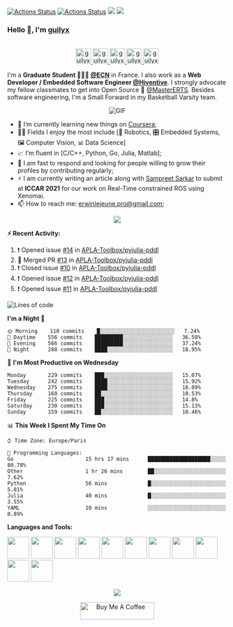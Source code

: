 [![Actions Status](https://github.com/guilyx/guilyx/workflows/wakatime-stats/badge.svg)](https://github.com/guilyx/guilyx/actions)
[![Actions Status](https://github.com/guilyx/guilyx/workflows/update-gh-activity/badge.svg)](https://github.com/guilyx/guilyx/actions)
![](https://visitor-badge.glitch.me/badge?page_id=guilyx.guilyx)
[![](https://gitwar.herokuapp.com/badge?username=guilyx&label=Gitwar%20Profile%20Score&style=for-the-badge&color=0088cc)](https://gitwar.herokuapp.com/)

### Hello 👋, I'm [guilyx](https://guilyx.github.io) 

<p align="center">
<br/>
<a href="https://twitter.com/spida_rwin">
  <img alt="guilyx | Twitter" width="35px" src="https://image.flaticon.com/icons/svg/2111/2111703.svg" />
</a>
<a href="https://www.linkedin.com/in/erwinlejeune-lkn">
  <img alt="guilyx's LinkdeIN" width="35px" src="https://image.flaticon.com/icons/svg/2111/2111465.svg" />
</a>
<a href="https://www.facebook.com/erwin.lejeune">
  <img alt="guilyx's Facebook" width="35px" src="https://image.flaticon.com/icons/svg/2111/2111342.svg" />
</a>
<a href="https://www.instagram.com/spid_erwin">
  <img alt="guilyx's Instagram" width="35px" src="https://image.flaticon.com/icons/svg/2111/2111421.svg" />
</a>
<a href="https://open.spotify.com/user/11147618695?si=zZFn6uAGRLyoU02lsG50GA">
  <img alt="guilyx's Spotify" width="35px" src="https://image.flaticon.com/icons/svg/2111/2111627.svg" />
</a>
</p>

I'm a **Graduate Student 👨🏽‍💼 [@ECN](https://www.ec-nantes.fr)** in France. I also work as a **Web Developer / Embedded Software Engineer [@Hiventive](https://www.hiventive.com)**. I strongly advocate my fellow classmates to get into Open Source 📢 [@MasterERTS](https://github.com/MasterERTS). Besides software engineering, I'm a Small Forward in my Basketball Varsity team.

<p align="center">
<img align="center" alt="GIF" src="https://media1.tenor.com/images/1c6140897565e34a4e98f618e220dc0d/tenor.gif?itemid=9358372" />
</p>

- 📖 I’m currently learning new things on [Coursera](https://www.coursera.org);
- 🤹🏽 Fields I enjoy the most include [🤖 Robotics, 🎛 Embedded Systems, 🖼 Computer Vision, 📊 Data Science]
- 📈 I’m fluent in [C/C++, Python, Go, Julia, Matlab];
- 💬 I am fast to respond and looking for people willing to grow their profiles by contributing regularly;
- ⚡️ I am currently writing an article along with [Sampreet Sarkar](https://github.com/sampreets3) to submit at **ICCAR 2021** for our work on Real-Time constrained ROS using Xenomai.
- 📫 How to reach me: <erwinlejeune.pro@gmail.com>;

<p align="center">
  <img alig src="https://github-profile-trophy.vercel.app/?username=guilyx&column=6&rank=SSS,SS,S,AAA,AA,A,B,C" />
</p>


**:zap: Recent Activity:**

<!--START_SECTION:activity-->
1. ❗️ Opened issue [#14](https://github.com/APLA-Toolbox/pyjulia-pddl/issues/14) in [APLA-Toolbox/pyjulia-pddl](https://github.com/APLA-Toolbox/pyjulia-pddl)
2. 🎉 Merged PR [#13](https://github.com/APLA-Toolbox/pyjulia-pddl/pull/13) in [APLA-Toolbox/pyjulia-pddl](https://github.com/APLA-Toolbox/pyjulia-pddl)
3. ❗️ Closed issue [#10](https://github.com/APLA-Toolbox/pyjulia-pddl/issues/10) in [APLA-Toolbox/pyjulia-pddl](https://github.com/APLA-Toolbox/pyjulia-pddl)
4. ❗️ Opened issue [#12](https://github.com/APLA-Toolbox/pyjulia-pddl/issues/12) in [APLA-Toolbox/pyjulia-pddl](https://github.com/APLA-Toolbox/pyjulia-pddl)
5. ❗️ Opened issue [#11](https://github.com/APLA-Toolbox/pyjulia-pddl/issues/11) in [APLA-Toolbox/pyjulia-pddl](https://github.com/APLA-Toolbox/pyjulia-pddl)
<!--END_SECTION:activity-->

<!--START_SECTION:waka-->
![Lines of code](https://img.shields.io/badge/From%20Hello%20World%20I%27ve%20Written-22.6%20million%20lines%20of%20code-blue)

**I'm a Night 🦉** 

```text
🌞 Morning    110 commits    █░░░░░░░░░░░░░░░░░░░░░░░░   7.24% 
🌆 Daytime    556 commits    █████████░░░░░░░░░░░░░░░░   36.58% 
🌃 Evening    566 commits    █████████░░░░░░░░░░░░░░░░   37.24% 
🌙 Night      288 commits    ████░░░░░░░░░░░░░░░░░░░░░   18.95%

```
📅 **I'm Most Productive on Wednesday** 

```text
Monday       229 commits    ███░░░░░░░░░░░░░░░░░░░░░░   15.07% 
Tuesday      242 commits    ████░░░░░░░░░░░░░░░░░░░░░   15.92% 
Wednesday    275 commits    ████░░░░░░░░░░░░░░░░░░░░░   18.09% 
Thursday     160 commits    ██░░░░░░░░░░░░░░░░░░░░░░░   10.53% 
Friday       225 commits    ███░░░░░░░░░░░░░░░░░░░░░░   14.8% 
Saturday     230 commits    ███░░░░░░░░░░░░░░░░░░░░░░   15.13% 
Sunday       159 commits    ██░░░░░░░░░░░░░░░░░░░░░░░   10.46%

```


📊 **This Week I Spent My Time On** 

```text
⌚︎ Time Zone: Europe/Paris

💬 Programming Languages: 
Go                       15 hrs 17 mins      ████████████████████░░░░░   80.78% 
Other                    1 hr 26 mins        ██░░░░░░░░░░░░░░░░░░░░░░░   7.62% 
Python                   56 mins             █░░░░░░░░░░░░░░░░░░░░░░░░   5.01% 
Julia                    40 mins             █░░░░░░░░░░░░░░░░░░░░░░░░   3.55% 
YAML                     10 mins             ░░░░░░░░░░░░░░░░░░░░░░░░░   0.89%

```


<!--END_SECTION:waka-->

**Languages and Tools:**  

<code><img height="50" src="https://image.flaticon.com/icons/svg/2861/2861557.svg"></code>
<code><img height="50" src="https://image.flaticon.com/icons/svg/3190/3190604.svg"></code>
<code><img height="50" src="https://image.flaticon.com/icons/svg/2942/2942156.svg"></code>
<code><img height="50" src="https://img.icons8.com/color/48/000000/golang.png"></code>
<code><img height="50" src="https://image.flaticon.com/icons/svg/1628/1628182.svg"></code>
<code><img height="50" src="https://image.flaticon.com/icons/png/512/2085/2085061.png"></code>
<code><img height="50" src="https://image.flaticon.com/icons/svg/2535/2535543.svg"></code>
<code><img height="50" src="https://cdn.icon-icons.com/icons2/1508/PNG/512/matlab_104289.png"></code>
<code><img height="50" src="https://image.flaticon.com/icons/svg/2721/2721297.svg"></code>
<code><img height="50" src="https://image.flaticon.com/icons/svg/752/752605.svg"></code>
<code><img height="50" src="https://image.flaticon.com/icons/svg/1680/1680899.svg"></code>

<p align="center">
<img align="center" src="https://github-readme-stats.vercel.app/api?username=guilyx&show_icons=true&hide_border=true">
</p>

<p align="center">
<a href="https://www.buymeacoffee.com/dq01aOE" target="_blank"><img src="https://cdn.buymeacoffee.com/buttons/default-red.png" alt="Buy Me A Coffee" height="40" width="170" ></a>
</p>

